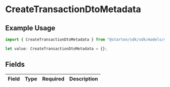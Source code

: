 # CreateTransactionDtoMetadata

## Example Usage

```typescript
import { CreateTransactionDtoMetadata } from "@starton/sdk/sdk/models/shared";

let value: CreateTransactionDtoMetadata = {};
```

## Fields

| Field       | Type        | Required    | Description |
| ----------- | ----------- | ----------- | ----------- |